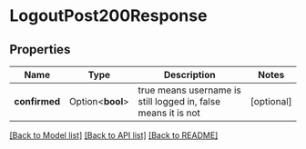 # LogoutPost200Response

## Properties

Name | Type | Description | Notes
------------ | ------------- | ------------- | -------------
**confirmed** | Option<**bool**> | true means username is still logged in, false means it is not | [optional]

[[Back to Model list]](../README.md#documentation-for-models) [[Back to API list]](../README.md#documentation-for-api-endpoints) [[Back to README]](../README.md)


